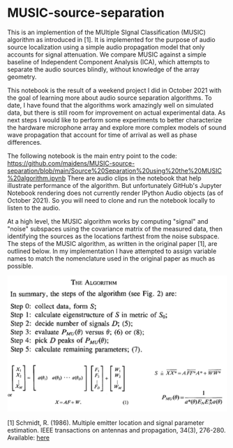 # MUSIC-source-separation

This is an implemention of the MUltiple SIgnal Classification (MUSIC) algorithm as introduced in [1]. It is implemented for the purpose of audio source localization using a simple audio propagation model that only accounts for signal attenuation. We compare MUSIC against a simple baseline of Independent Component Analysis (ICA), which attempts to separate the audio sources blindly, without knowledge of the array geometry. 

This notebook is the result of a weekend project I did in October 2021 with the goal of learning more about audio source separation algorithms. To date, I have found that the algorithms work amazingly well on simulated data, but there is still room for improvement on actual experimental data. As next steps I would like to perform some experiments to better characterize the hardware microphone array and explore more complex models of sound wave propagation that account for time of arrival as well as phase differences. 

The following notebook is the main entry point to the code:
https://github.com/maidens/MUSIC-source-separation/blob/main/Source%20Separation%20using%20the%20MUSIC%20algorithm.ipynb
There are audio clips in the notebook that help illustrate performance of the algorithm. But unfortunately GitHub's Jupyter Notebook rendering does not currently render IPython Audio objects (as of October 2021). So you will need to clone and run the notebook locally to listen to the audio. 

At a high level, the MUSIC algorithm works by computing "signal" and "noise" subspaces using the covariance matrix of the measured data, then identifying the sources as the locations farthest from the noise subspace. The steps of the MUSIC algorithm, as written in the original paper [1], are outlined below. In my implementation I have attempted to assign variable names to match the nomenclature used in the original paper as much as possible. 

![music.png](music.png)

[1] Schmidt, R. (1986). Multiple emitter location and signal parameter estimation. IEEE transactions on antennas and propagation, 34(3), 276-280. Available: [here](https://msol.people.uic.edu/ECE531/papers/Multiple%20Emitter%20Location%20and%20Signal%20Parameter%20Estimation.pdf)
